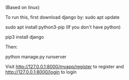 (Based on linux)

To run this, first download django by:
sudo apt update

sudo apt install python3-pip (If you don't have python)

pip3 install django

Then:

python manage.py runserver

Visit http://127.0.0.1:8000/myapp/register to register
and http://127.0.0.1:8000/login to login
